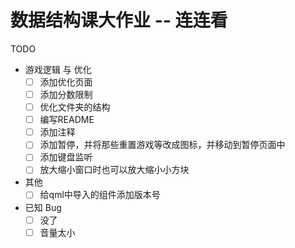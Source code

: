 # 数据结构课大作业 -- 连连看

TODO

- 游戏逻辑 与 优化
    -   [ ] 添加优化页面
    -   [ ] 添加分数限制
    -   [ ] 优化文件夹的结构
    -   [ ] 编写README
    -   [ ] 添加注释
    -   [ ] 添加暂停，并将那些重置游戏等改成图标，并移动到暂停页面中
    -   [ ] 添加键盘监听
    -   [ ] 放大缩小窗口时也可以放大缩小小方块

- 其他
    -   [ ] 给qml中导入的组件添加版本号

- 已知 Bug
    -   [ ] 没了
    -   [ ] 音量太小